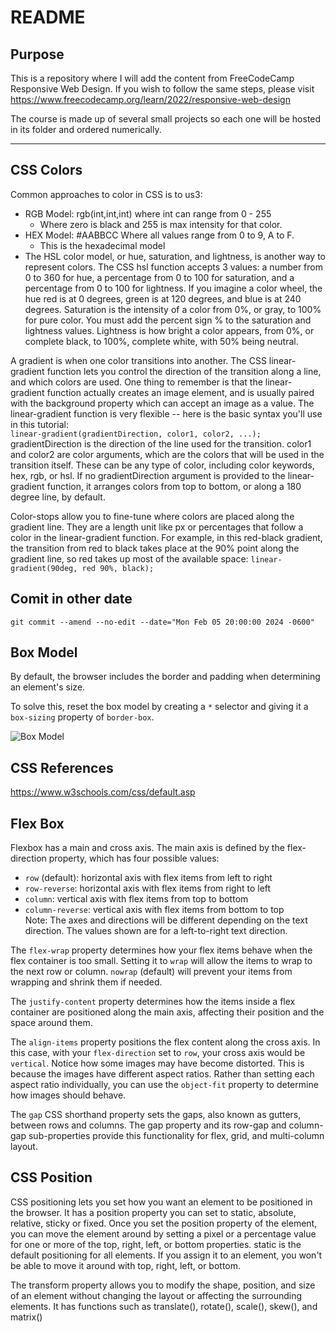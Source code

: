 # README

## Purpose
This is a repository where I will add the content from FreeCodeCamp Responsive Web Design.
If you wish to follow the same steps, please visit https://www.freecodecamp.org/learn/2022/responsive-web-design

The course is made up of several small projects so each one will be hosted in its folder and ordered numerically.   

---

## CSS Colors

Common approaches to color in CSS is to us3:
- RGB Model: rgb(int,int,int) where int can range from 0 - 255
	- Where zero is black and 255 is max intensity for that color. 
- HEX Model: #AABBCC Where all values range from 0 to 9, A to F.
	- This is the hexadecimal model
- The HSL color model, or hue, saturation, and lightness, is another way to represent colors.
	The CSS hsl function accepts 3 values: a number from 0 to 360 for hue, a percentage from 0 to 100 for saturation, and a percentage from 0 to 100 for lightness.
	If you imagine a color wheel, the hue red is at 0 degrees, green is at 120 degrees, and blue is at 240 degrees.
	Saturation is the intensity of a color from 0%, or gray, to 100% for pure color. You must add the percent sign % to the saturation and lightness values.
	Lightness is how bright a color appears, from 0%, or complete black, to 100%, complete white, with 50% being neutral.
 
A gradient is when one color transitions into another. The CSS linear-gradient function lets you control the direction of the transition along a line, and which colors are used.
One thing to remember is that the linear-gradient function actually creates an image element, and is usually paired with the background property which can accept an image as a value.
The linear-gradient function is very flexible -- here is the basic syntax you'll use in this tutorial:    
`linear-gradient(gradientDirection, color1, color2, ...);`   gradientDirection is the direction of the line used for the transition. color1 and color2 are color arguments, which are the colors that will be used in the transition itself. These can be any type of color, including color keywords, hex, rgb, or hsl.
If no gradientDirection argument is provided to the linear-gradient function, it arranges colors from top to bottom, or along a 180 degree line, by default.

Color-stops allow you to fine-tune where colors are placed along the gradient line. They are a length unit like px or percentages that follow a color in the linear-gradient function.
For example, in this red-black gradient, the transition from red to black takes place at the 90% point along the gradient line, so red takes up most of the available space:
`linear-gradient(90deg, red 90%, black);`

## Comit in other date
`git commit --amend --no-edit --date="Mon Feb 05 20:00:00 2024 -0600"`

## Box Model  
By default, the browser includes the border and padding when determining an element's size. 

To solve this, reset the box model by creating a `*` selector and giving it a `box-sizing` property of `border-box`.

![Box Model](https://cdn.freecodecamp.org/curriculum/css-box-model/diagram-3.png "Box Model")

## CSS References
https://www.w3schools.com/css/default.asp

## Flex Box
Flexbox has a main and cross axis. The main axis is defined by the flex-direction property, which has four possible values:

- `row` (default): horizontal axis with flex items from left to right   
- `row-reverse`: horizontal axis with flex items from right to left   
- `column`: vertical axis with flex items from top to bottom   
- `column-reverse`: vertical axis with flex items from bottom to top   
Note: The axes and directions will be different depending on the text direction. The values shown are for a left-to-right text direction.

The `flex-wrap` property determines how your flex items behave when the flex container is too small. Setting it to `wrap` will allow the items to wrap to the next row or column. `nowrap` (default) will prevent your items from wrapping and shrink them if needed.

The `justify-content` property determines how the items inside a flex container are positioned along the main axis, affecting their position and the space around them.

The `align-items` property positions the flex content along the cross axis. In this case, with your `flex-direction` set to `row`, your cross axis would be `vertical`.
Notice how some images may have become distorted. This is because the images have different aspect ratios. Rather than setting each aspect ratio individually, you can use the `object-fit` property to determine how images should behave.

The `gap` CSS shorthand property sets the gaps, also known as gutters, between rows and columns. The gap property and its row-gap and column-gap sub-properties provide this functionality for flex, grid, and multi-column layout. 

## CSS Position

CSS positioning lets you set how you want an element to be positioned in the browser. It has a position property you can set to static, absolute, relative, sticky or fixed.
Once you set the position property of the element, you can move the element around by setting a pixel or a percentage value for one or more of the top, right, left, or bottom properties.
static is the default positioning for all elements. If you assign it to an element, you won't be able to move it around with top, right, left, or bottom.

The transform property allows you to modify the shape, position, and size of an element without changing the layout or affecting the surrounding elements. It has functions such as translate(), rotate(), scale(), skew(), and matrix()